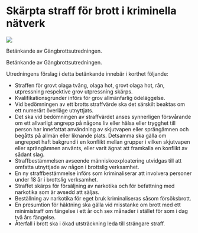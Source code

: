 # Skärpta straff för brott i kriminella nätverk

![](/contentassets/5849de4e0e93463ba48cbe0042f100a3/sou2021-68_omlag_fram.jpg?width=150&quality=85)

Betänkande av Gängbrottsutredningen.

Betänkande av Gängbrottsutredningen.

Utredningens förslag i detta betänkande innebär i korthet följande:

* Straffen för grovt olaga tvång, olaga hot, grovt olaga hot, rån, utpressning respektive grov utpressning skärps.
* Kvalifikationsgrunder införs för grov allmänfarlig ödeläggelse.
* Vid bedömningen av ett brotts straffvärde ska det särskilt beaktas om ett numerärt överläge utnyttjats.
* Det ska vid bedömningen av straffvärdet anses synnerligen försvårande om ett allvarligt angrepp på någons liv eller hälsa eller trygghet till person har innefattat användning av skjutvapen eller sprängämnen och begåtts på allmän eller liknande plats. Detsamma ska gälla om angreppet haft bakgrund i en konflikt mellan grupper i vilken skjutvapen eller sprängämnen använts, eller varit ägnat att framkalla en konflikt av sådant slag.
* Straffbestämmelsen avseende människoexploatering utvidgas till att omfatta utnyttjade av någon i brottslig verksamhet.
* En ny straffbestämmelse införs som kriminaliserar att involvera personer under 18 år i brottslig verksamhet.
* Straffet skärps för försäljning av narkotika och för befattning med narkotika som är avsedd att säljas.
* Beställning av narkotika för eget bruk kriminaliseras såsom försöksbrott.
* En presumtion för häktning ska gälla vid misstanke om brott med ett minimistraff om fängelse i ett år och sex månader i stället för som i dag två års fängelse.
* Återfall i brott ska i ökad utsträckning leda till strängare straff.
